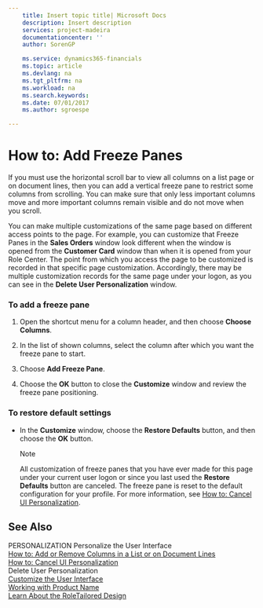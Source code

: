 ```yaml
---
    title: Insert topic title| Microsoft Docs
    description: Insert description
    services: project-madeira
    documentationcenter: ''
    author: SorenGP

    ms.service: dynamics365-financials
    ms.topic: article
    ms.devlang: na
    ms.tgt_pltfrm: na
    ms.workload: na
    ms.search.keywords:
    ms.date: 07/01/2017
    ms.author: sgroespe

---
```

# How to: Add Freeze Panes
If you must use the horizontal scroll bar to view all columns on a list page or on document lines, then you can add a vertical freeze pane to restrict some columns from scrolling. You can make sure that only less important columns move and more important columns remain visible and do not move when you scroll.  
  
 You can make multiple customizations of the same page based on different access points to the page. For example, you can customize that Freeze Panes in the **Sales Orders** window look different when the window is opened from the **Customer Card** window than when it is opened from your Role Center. The point from which you access the page to be customized is recorded in that specific page customization. Accordingly, there may be multiple customization records for the same page under your logon, as you can see in the **Delete User Personalization** window.  
  
### To add a freeze pane  
  
1.  Open the shortcut menu for a column header, and then choose **Choose Columns**.  
  
2.  In the list of shown columns, select the column after which you want the freeze pane to start.  
  
3.  Choose **Add Freeze Pane**.  
  
4.  Choose the **OK** button to close the **Customize** window and review the freeze pane positioning.  
  
### To restore default settings  
  
-   In the **Customize** window, choose the **Restore Defaults** button, and then choose the **OK** button.  
  
    > [!NOTE]  
    >  All customization of freeze panes that you have ever made for this page under your current user logon or since you last used the **Restore Defaults** button are canceled. The freeze pane is reset to the default configuration for your profile. For more information, see [How to: Cancel UI Personalization](../how-to-cancel-ui-personalization.md).  
  
## See Also  
 PERSONALIZATION Personalize the User Interface   
 [How to: Add or Remove Columns in a List or on Document Lines](../how-to-add-or-remove-columns-in-a-list-or-on-document-lines.md)   
 [How to: Cancel UI Personalization](../how-to-cancel-ui-personalization.md)   
 Delete User Personalization   
 [Customize the User Interface](../customize-the-user-interface.md)   
 [Working with Product Name](../working-with-$-p_1-product-name-$-.md)   
 [Learn About the RoleTailored Design](../learn-about-the-roletailored-design.md)